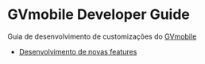 # GVmobile Developer Guide

Guia de desenvolvimento de customizações do [GVmobile](http://www.gvdasa.com.br/gvmobile/)

* [Desenvolvimento de novas features](docs/features.md)
